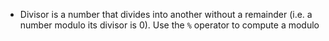 -   Divisor is a number that divides into another without a remainder (i.e. a number modulo its divisor is 0).
    Use the `%` operator to compute a modulo
